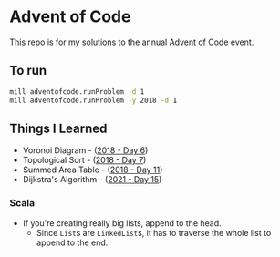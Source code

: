 # Advent of Code

This repo is for my solutions to the annual [Advent of Code](https://adventofcode.com) event.

## To run

```bash
mill adventofcode.runProblem -d 1
mill adventofcode.runProblem -y 2018 -d 1
```

## Things I Learned

- Voronoi Diagram - ([2018 - Day 6](./adventofcode/src/bbstilson/aoc2018/Day6Part1.scala))
- Topological Sort - ([2018 - Day 7](./adventofcode/src/bbstilson/aoc2018/Day7.scala))
- Summed Area Table - ([2018 - Day 11](./adventofcode/src/bbstilson/aoc2018/Day11Part1.scala))
- Dijkstra's Algorithm - ([2021 - Day 15](./adventofcode/src/bbstilson/aoc2021/Day15.scala))

### Scala

- If you're creating really big lists, append to the head.
  - Since `List`s are `LinkedList`s, it has to traverse the whole list to append to the end.
